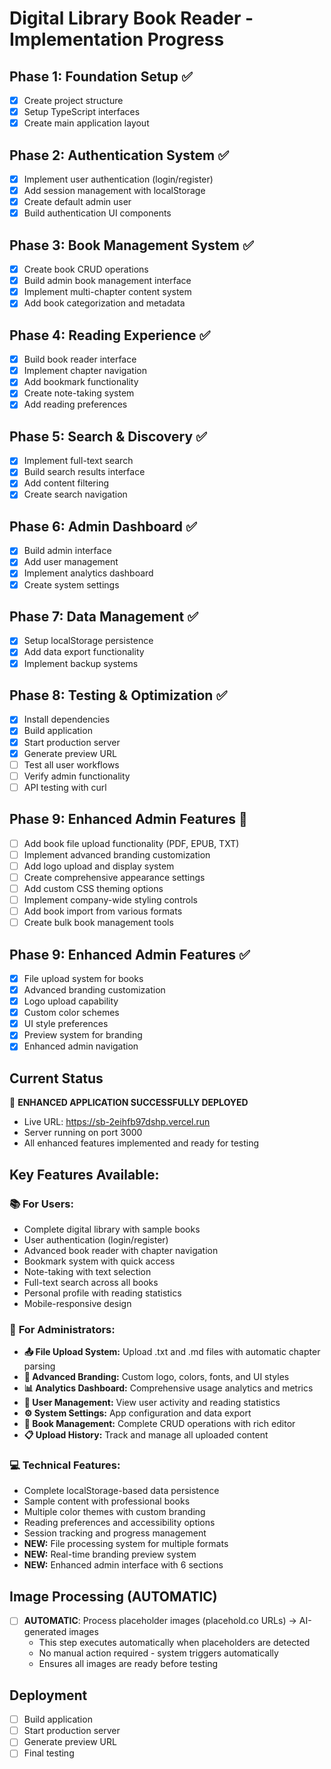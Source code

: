 # Digital Library Book Reader - Implementation Progress

## Phase 1: Foundation Setup ✅
- [x] Create project structure
- [x] Setup TypeScript interfaces
- [x] Create main application layout

## Phase 2: Authentication System ✅
- [x] Implement user authentication (login/register)
- [x] Add session management with localStorage
- [x] Create default admin user
- [x] Build authentication UI components

## Phase 3: Book Management System ✅
- [x] Create book CRUD operations
- [x] Build admin book management interface
- [x] Implement multi-chapter content system
- [x] Add book categorization and metadata

## Phase 4: Reading Experience ✅
- [x] Build book reader interface
- [x] Implement chapter navigation
- [x] Add bookmark functionality
- [x] Create note-taking system
- [x] Add reading preferences

## Phase 5: Search & Discovery ✅
- [x] Implement full-text search
- [x] Build search results interface
- [x] Add content filtering
- [x] Create search navigation

## Phase 6: Admin Dashboard ✅
- [x] Build admin interface
- [x] Add user management
- [x] Implement analytics dashboard
- [x] Create system settings

## Phase 7: Data Management ✅
- [x] Setup localStorage persistence
- [x] Add data export functionality
- [x] Implement backup systems

## Phase 8: Testing & Optimization ✅
- [x] Install dependencies
- [x] Build application 
- [x] Start production server
- [x] Generate preview URL
- [ ] Test all user workflows
- [ ] Verify admin functionality
- [ ] API testing with curl

## Phase 9: Enhanced Admin Features 🚀
- [ ] Add book file upload functionality (PDF, EPUB, TXT)
- [ ] Implement advanced branding customization
- [ ] Add logo upload and display system
- [ ] Create comprehensive appearance settings
- [ ] Add custom CSS theming options
- [ ] Implement company-wide styling controls
- [ ] Add book import from various formats
- [ ] Create bulk book management tools

## Phase 9: Enhanced Admin Features ✅
- [x] File upload system for books
- [x] Advanced branding customization
- [x] Logo upload capability
- [x] Custom color schemes
- [x] UI style preferences
- [x] Preview system for branding
- [x] Enhanced admin navigation

## Current Status
🚀 **ENHANCED APPLICATION SUCCESSFULLY DEPLOYED**
- Live URL: https://sb-2eihfb97dshp.vercel.run
- Server running on port 3000
- All enhanced features implemented and ready for testing

## Key Features Available:

### 📚 **For Users:**
- Complete digital library with sample books
- User authentication (login/register) 
- Advanced book reader with chapter navigation
- Bookmark system with quick access
- Note-taking with text selection
- Full-text search across all books
- Personal profile with reading statistics
- Mobile-responsive design

### 🔧 **For Administrators:**
- **📤 File Upload System:** Upload .txt and .md files with automatic chapter parsing
- **🎨 Advanced Branding:** Custom logo, colors, fonts, and UI styles
- **📊 Analytics Dashboard:** Comprehensive usage analytics and metrics  
- **👥 User Management:** View user activity and reading statistics
- **⚙️ System Settings:** App configuration and data export
- **🔧 Book Management:** Complete CRUD operations with rich editor
- **📋 Upload History:** Track and manage all uploaded content

### 💻 **Technical Features:**
- Complete localStorage-based data persistence
- Sample content with professional books 
- Multiple color themes with custom branding
- Reading preferences and accessibility options
- Session tracking and progress management
- **NEW:** File processing system for multiple formats
- **NEW:** Real-time branding preview system
- **NEW:** Enhanced admin interface with 6 sections

## Image Processing (AUTOMATIC)
- [ ] **AUTOMATIC**: Process placeholder images (placehold.co URLs) → AI-generated images
  - This step executes automatically when placeholders are detected
  - No manual action required - system triggers automatically
  - Ensures all images are ready before testing

## Deployment
- [ ] Build application
- [ ] Start production server
- [ ] Generate preview URL
- [ ] Final testing